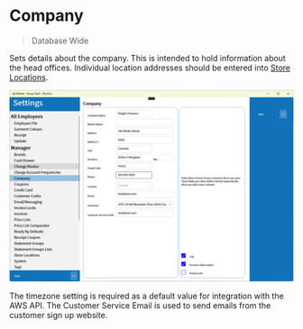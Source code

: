 # Company
> Database Wide

Sets details about the company. This is intended to hold information about the head offices. Individual location addresses should be entered into [Store Locations](../Manager/Store-Locations.md).

![Company](../../../.attachments/Documentation/Company.png "Company")

The timezone setting is required as a default value for integration with the AWS API. The Customer Service Email is used to send emails from the customer sign up website.
 